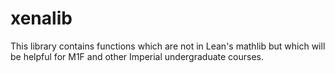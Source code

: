 # xenalib

This library contains functions which are not in Lean's mathlib but which will be helpful for M1F and other Imperial undergraduate courses.

